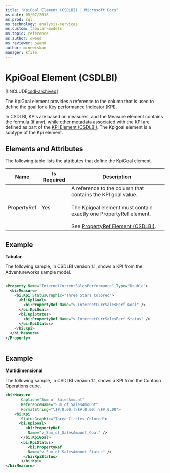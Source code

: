 ```yaml
---
title: "KpiGoal Element (CSDLBI) | Microsoft Docs"
ms.date: 05/07/2018
ms.prod: sql
ms.technology: analysis-services
ms.custom: tabular-models
ms.topic: reference
ms.author: owend
ms.reviewer: owend
author: minewiskan
manager: kfile
---
```

# KpiGoal Element (CSDLBI)

[!INCLUDE[csdl-archived](../../includes/csdl-archived.md)]

  The KpiGoal element provides a reference to the column that is used to define the goal for a Key performance Indicator (KPI).  
  
 In CSDLBI, KPIs are based on measures, and the Measure element contains the formula (if any), while other metadata associated with the KPI are defined as part of the [KPI Element &#40;CSDLBI&#41;](kpi-element-csdlbi.md).  The Kpigoal element is a subtype of the Kpi element.  
  
## Elements and Attributes  
 The following table lists the attributes that define the KpiGoal element.  
  
|Name|Is Required|Description|  
|----------|-----------------|-----------------|  
|PropertyRef|Yes|A reference to the column that contains the KPI goal value.<br /><br /> The Kpigoal element must contain exactly one PropertyRef element.<br /><br /> See [PropertyRef Element &#40;CSDLBI&#41;](propertyref-element-csdlbi.md).|  
  
## Example  
 **Tabular**  
  
 The following sample, in CSDLBI version 1.1, shows a KPI from the Adventureworks sample model.  
  
```xml   
  
<Property Name="InternetCurrentSalesPerformance" Type="Double">  
  <bi:Measure>  
    <bi:Kpi StatusGraphic="Three Stars Colored">  
      <bi:KpiGoal>  
        <bi:PropertyRef Name="v_InternetCurrSalesPerf_Goal" />  
      </bi:KpiGoal>  
      <bi:KpiStatus>  
        <bi:PropertyRef Name="v_InternetCurrSalesPerf_Status" />  
      </bi:KpiStatus>  
    </bi:Kpi>  
  </bi:Measure>  
</Property>  
  
```  
  
## Example  
 **Multidimensional**  
  
 The following sample, in CSDLBI version 1.1, shows a KPI from the Contoso Operations cube.  
  
```xml   
<bi:Measure   
       Caption="Sum of SalesAmount"   
       ReferenceName="Sum of SalesAmount"   
       FormatString="\$#,0.00;(\$#,0.00);\$#,0.00">  
    <bi:Kpi   
       StatusGraphic="Three Circles Colored">  
      <bi:KpiGoal>  
         <bi:PropertyRef   
          Name="v_Sum_of_SalesAmount_Goal" />  
       </bi:KpiGoal>  
       <bi:KpiStatus>  
          <bi:PropertyRef   
          Name="v_Sum_of_SalesAmount_Status" />  
        </bi:KpiStatus>  
       </bi:Kpi>  
</bi:Measure>  
  
```  
